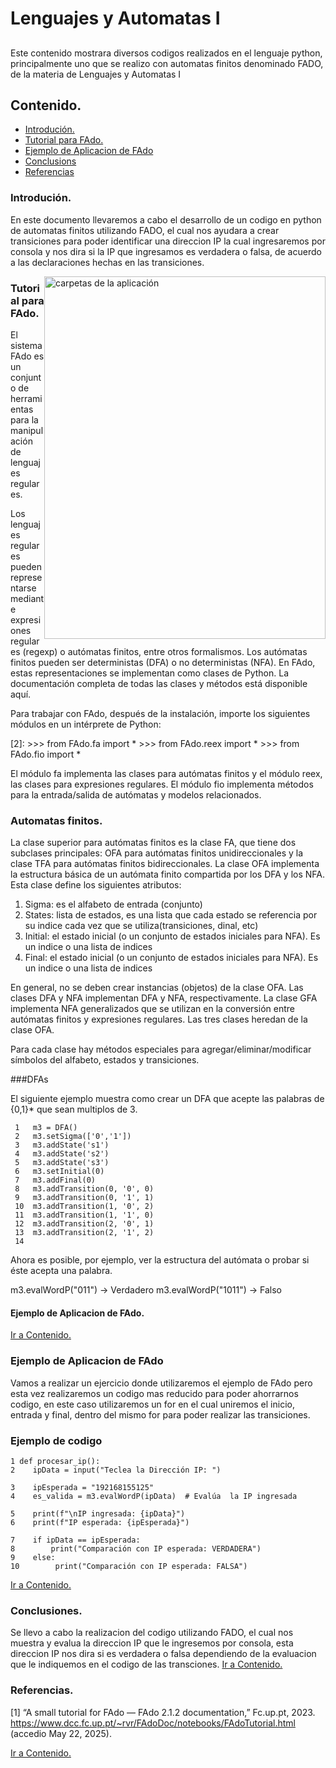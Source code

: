 # Lenguajes y Automatas I

##  
Este contenido mostrara diversos codigos realizados en el lenguaje python, principalmente uno que se realizo con automatas finitos denominado FADO, de la materia de Lenguajes y Automatas I

<a id='contents'></a>
## Contenido.
<ul>
<li><a href="#intro">Introdución.</a></li>
<li><a href="#wrangling">Tutorial para FAdo.</a></li>
<li><a href="#eda">Ejemplo de Aplicacion de FAdo</a></li>
<li><a href="#conclusions">Conclusions</a></li>
<li><a href="#reference">Referencias</a></li>
</ul>
  
<a id='intro'></a>

### Introdución.

En este documento llevaremos a cabo el desarrollo de un codigo en python de automatas finitos utilizando FADO, el cual nos ayudara a crear transiciones para poder identificar una direccion IP la cual ingresaremos por consola y nos dira si la IP que ingresamos es verdadera o falsa, de acuerdo a las declaraciones hechas en las transiciones.
 
<img style="float: right" 
src="public\img\arbolCarpetas_3niveles.jpg" 
height="580px" width="450px"
alt="carpetas de la aplicación"/>

<a id='wrangling'></a>
### Tutorial para FAdo.

El sistema FAdo es un conjunto de herramientas para la manipulación de lenguajes regulares.

Los lenguajes regulares pueden representarse mediante expresiones regulares (regexp) o autómatas finitos, entre otros formalismos. Los autómatas finitos pueden ser deterministas (DFA) o no deterministas (NFA). En FAdo, estas representaciones se implementan como clases de Python. La documentación completa de todas las clases y métodos está disponible aquí.

Para trabajar con FAdo, después de la instalación, importe los siguientes módulos en un intérprete de Python:

[2]:    >>> from FAdo.fa import *
        >>> from FAdo.reex import *
        >>> from FAdo.fio import *

El módulo fa implementa las clases para autómatas finitos y el módulo reex, las clases para expresiones regulares. El módulo fio implementa métodos para la entrada/salida de autómatas y modelos relacionados.

### Automatas finitos.

La clase superior para autómatas finitos es la clase FA, que tiene dos subclases principales: OFA para autómatas finitos unidireccionales y la clase TFA para autómatas finitos bidireccionales. La clase OFA implementa la estructura básica de un autómata finito compartida por los DFA y los NFA. Esta clase define los siguientes atributos:

<ol>
<li>Sigma: es el alfabeto de entrada (conjunto)</li>
<li>States: lista de estados, es una lista que cada estado se referencia por su indice cada vez que se utiliza(transiciones, dinal, etc)</li>
<li>Initial: el estado inicial (o un conjunto de estados iniciales para NFA). Es un indice o una lista de indices</li>
<li>Final: el estado inicial (o un conjunto de estados iniciales para NFA). Es un indice o una lista de indices</li>
</ol>

En general, no se deben crear instancias (objetos) de la clase OFA. Las clases DFA y NFA implementan DFA y NFA, respectivamente. La clase GFA implementa NFA generalizados que se utilizan en la conversión entre autómatas finitos y expresiones regulares. Las tres clases heredan de la clase OFA.

Para cada clase hay métodos especiales para agregar/eliminar/modificar símbolos del alfabeto, estados y transiciones.

###DFAs

El siguiente ejemplo muestra como crear un DFA que acepte las palabras de {0,1}* que sean multiplos de 3.

```
 1   m3 = DFA()
 2   m3.setSigma(['0','1'])
 3   m3.addState('s1')     
 4 	 m3.addState('s2')     
 5   m3.addState('s3')          
 6   m3.setInitial(0)      
 7   m3.addFinal(0)          
 8   m3.addTransition(0, '0', 0)  
 9   m3.addTransition(0, '1', 1)   
 10  m3.addTransition(1, '0', 2) 
 11  m3.addTransition(1, '1', 0) 
 12  m3.addTransition(2, '0', 1) 
 13  m3.addTransition(2, '1', 2) 
 14      
```
Ahora es posible, por ejemplo, ver la estructura del autómata o probar si éste acepta una palabra.

m3.evalWordP("011") -> Verdadero 
m3.evalWordP("1011") -> Falso


<h4>Ejemplo de Aplicacion de FAdo.</h4>

<a href="#contents">Ir a Contenido.</a>

<a id='eda'></a>
### Ejemplo de Aplicacion de FAdo

Vamos a realizar un ejercicio donde utilizaremos el ejemplo de FAdo pero esta vez realizaremos un codigo mas reducido para poder ahorrarnos codigo, en este caso utilizaremos un for en el cual uniremos el inicio, entrada y final, dentro del mismo for para poder realizar las transiciones.

### Ejemplo de codigo

```
1 def procesar_ip():
2    ipData = input("Teclea la Dirección IP: ")

3    ipEsperada = "192168155125"
4    es_valida = m3.evalWordP(ipData)  # Evalúa  la IP ingresada

5    print(f"\nIP ingresada: {ipData}")
6    print(f"IP esperada: {ipEsperada}")

7    if ipData == ipEsperada:
8        print("Comparación con IP esperada: VERDADERA")
9    else:
10        print("Comparación con IP esperada: FALSA")
```

<a href="#contents">Ir a Contenido.</a>

<a id='conclusions'></a>
### Conclusiones.

Se llevo a cabo la realizacion del codigo utilizando FADO, el cual nos muestra y evalua la direccion IP que le ingresemos por consola, esta direccion IP nos dira si es verdadera o falsa dependiendo de la evaluacion que le indiquemos en el codigo de las transciones.
<a href="#contents">Ir a Contenido.</a>

<a id='reference'></a>
### Referencias.

[1] “A small tutorial for FAdo — FAdo 2.1.2 documentation,” Fc.up.pt, 2023. 
https://www.dcc.fc.up.pt/~rvr/FAdoDoc/notebooks/FAdoTutorial.html (accedio May 22, 2025).

<a href="#contents">Ir a Contenido.</a>